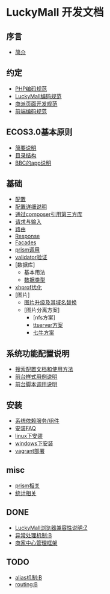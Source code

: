 # LuckyMall 开发文档
## 序言
- [简介](/preface/introduction.md)

## 约定
- [PHP编码规范](/agreement/php-convention.md)
- [LuckyMall编码规范](/agreement/luckymall-convention.md)
- [商派页面开发规范](/frontend/shopex-develop-standards.md)
- [前端编码规范](/frontend/frontend-coding-standards.md)

## ECOS3.0基本原则
- [简要说明](/principles/summarize.md)
- [目录结构](/principles/folder-structure.md)
- [BBC的app说明](/principles/app-desc.md)

## 基础
- [配置](/basic/configuration.md)
- [配置详细说明](/basic/configuration-detail.md)
- [通过composer引用第三方库](/basic/use-composer.md)
- [请求与输入](/basic/requests.md)
- [路由](/basic/routing.md)
- [Response](/basic/responses.md)
- [Facades](/basic/facades.md)
- [prism调用](/basic/prism.md)
- [validator验证](/basic/validator.md)
- [数据库]
  - 基本用法
  - [数据类型](/basic/database/types.md)
- [xhprof优化](/basic/xhprof.md)
- [图片]
  - [图片升级及其域名替换](/basic/image/image.md)
  - [图片分离方案]
    - [nfs方案]
    - [ttserver方案](/basic/image/ttserver.md)
    - [七牛方案](/basic/image/qiniu.md)


## 系统功能配置说明
- [搜索配置文档和使用方法](/basic/search.md)
- [前台样式用例说明](/frontend/styles-example.md)
- [前台脚本调用说明](/frontend/scripts-calling.md)

## 安装
- [系统依赖服务/组件](/deploy/dependence.md)
- [安装FAQ](/install/faq_bbc_install.md)
- [linux下安装](/install/linux_bbc_install.md)
- [windows下安装](/install/windows_bbc_install.md)
- [vagrant部署](/install/vagrant/index.md)

## misc
- [prism相关](/deploy/prism/index.md)
- [统计相关](/deploy/sysstat.md)

## DONE
- [LuckyMall浏览器兼容性说明:Z](/tasks/browser-compatible.md)
- [异常处理机制:B](/tasks/exception.md)
- [商家中心管理框架](/shop/basic.md)

## TODO
- [alias机制:B](/tasks/alias_mechanism.md)
- [routing:B](/tasks/configuration.md)
